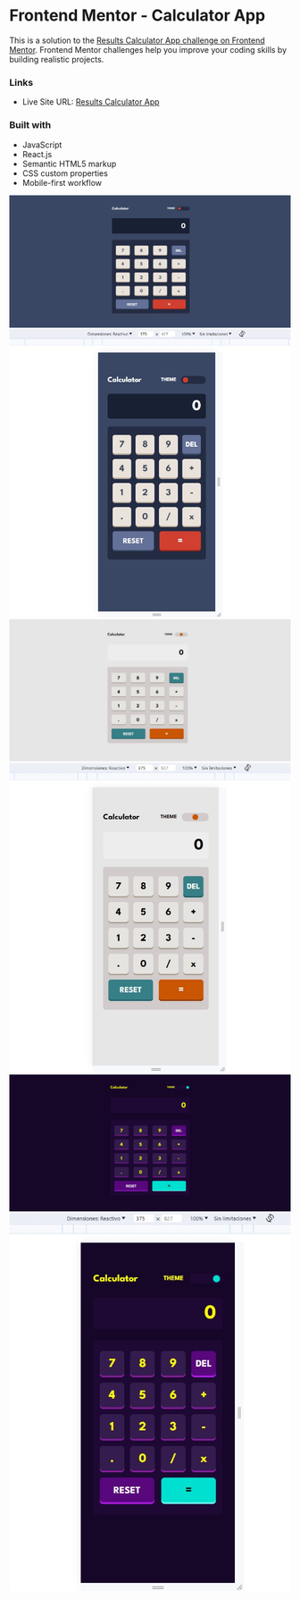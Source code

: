 # Frontend Mentor - Calculator App

This is a solution to the [Results Calculator App challenge on Frontend Mentor](https://www.frontendmentor.io/challenges/calculator-app-9lteq5N29). Frontend Mentor challenges help you improve your coding skills by building realistic projects. 

### Links

- Live Site URL: [Results Calculator App](https://front-end-mentor-calculator-app-three.vercel.app/)

### Built with

- JavaScript
- React.js
- Semantic HTML5 markup
- CSS custom properties
- Mobile-first workflow

![desktop1](desktop1.jpg)
![mobile1](mobile1.jpg)
![desktop2](desktop2.jpg)
![mobile2](mobile2.jpg)
![desktop3](desktop3.jpg)
![mobile3](mobile3.jpg)

